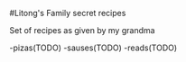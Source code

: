 #Litong's Family secret recipes

Set of recipes as given by my grandma

-pizas(TODO)
-sauses(TODO)
-reads(TODO)